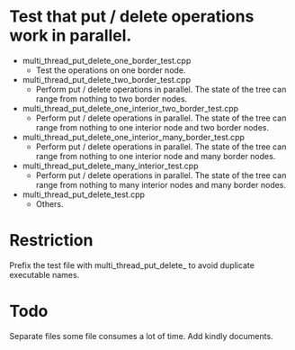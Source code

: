 # Test that put / delete operations work in parallel.

- multi_thread_put_delete_one_border_test.cpp
    - Test the operations on one border node.
- multi_thread_put_delete_two_border_test.cpp
    - Perform put / delete operations in parallel. The state of the tree can range from nothing to two border nodes.
- multi_thread_put_delete_one_interior_two_border_test.cpp
    - Perform put / delete operations in parallel. The state of the tree can range from nothing to one interior node and two border nodes.
- multi_thread_put_delete_one_interior_many_border_test.cpp
    - Perform put / delete operations in parallel. The state of the tree can range from nothing to one interior node and many border nodes.
- multi_thread_put_delete_many_interior_test.cpp
    - Perform put / delete operations in parallel. The state of the tree can range from nothing to many interior nodes and many border nodes.
- multi_thread_put_delete_test.cpp
    - Others.

# Restriction

Prefix the test file with multi_thread_put_delete_ to avoid duplicate executable names.

# Todo

Separate files some file consumes a lot of time. Add kindly documents.
